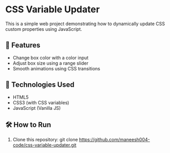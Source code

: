 # CSS Variable Updater

This is a simple web project demonstrating how to dynamically update CSS custom properties using JavaScript.

## 🧪 Features

- Change box color with a color input
- Adjust box size using a range slider
- Smooth animations using CSS transitions

## 🚀 Technologies Used

- HTML5
- CSS3 (with CSS variables)
- JavaScript (Vanilla JS)

## 🛠 How to Run

1. Clone this repository:
git clone https://github.com/maneesh004-code/css-variable-updater.git
